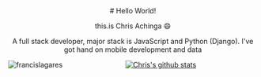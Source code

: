 <div align="center">
# Hello World! 
  
this.is Chris Achinga :smile:

A full stack developer, major stack is JavaScript and Python (Django). I've got hand on mobile development and data

<a>
<img align="left" src="https://github-readme-stats.vercel.app/api/top-langs/?username=ChrisAchinga&theme=dark&hide=html,dockerfile" alt="francislagares" />
</a>

[![Chris's github stats](https://github-readme-stats.vercel.app/api?username=ChrisAchinga&show_icons=true&theme=monokai)](https://github.com/ChrisAchinga/github-readme-stats)

</div>


